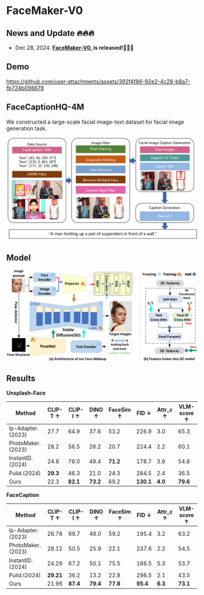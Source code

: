 # FaceMaker-V0

## News and Update 🔥🔥🔥

- Dec.28, 2024. **[FaceMaker-V0](https://github.com/ddw2AIGROUP2CQUPT/Face-MakeUp), is released!👏👏👏**



## Demo



https://github.com/user-attachments/assets/392f4f86-92e2-4c28-b8a7-fb724b098678



## FaceCaptionHQ-4M

We constructed a large-scale facial image-text dataset for facial image generation task.

[![facecaption](assets/facecaption.png)](https://huggingface.co/datasets/OpenFace-CQUPT/FaceCaption-15M)

## Model

![Model](assets/Model.png)

## Results
**Unsplash-Face**

| Method            | CLIP-T ↑ | CLIP-I ↑ | DINO ↑   | FaceSim ↑ | FID ↓     | Attr_c ↑ | VLM-score ↑ |
| ----------------- | -------- | -------- | -------- | --------- | --------- | -------- | ----------- |
| Ip-Adapter.(2023) | 27.7     | 64.9     | 37.6     | 53.2      | 226.9     | 3.0      | 65.3        |
| PhotoMaker.(2023) | 28.2     | 56.5     | 26.2     | 20.7      | 224.4     | 2.2      | 60.1        |
| InstantID.(2024)  | 24.8     | 78.0     | 49.4     | **71.2**  | 178.7     | 3.8      | 54.8        |
| Pulid.(2024)      | **29.3** | 46.3     | 21.0     | 24.3      | 284.5     | 2.4      | 36.5        |
| Ours              | 22.3     | **82.1** | **73.2** | 69.2      | **130.1** | **4.0**  | **79.6**    |

**FaceCaption**

| Method            | CLIP-T ↑  | CLIP-I ↑ | DINO ↑   | FaceSim ↑ | FID ↓    | Attr_c ↑ | VLM-score ↑ |
| ----------------- | --------- | -------- | -------- | --------- | -------- | -------- | ----------- |
| Ip-Adapter.(2023) | 26.78     | 69.7     | 48.0     | 59.2      | 195.4    | 3.2      | 63.2        |
| PhotoMaker.(2023) | 28.12     | 50.5     | 25.9     | 22.1      | 237.6    | 2.2      | 54.5        |
| InstantID.(2024)  | 24.29     | 67.2     | 50.1     | 75.5      | 166.5    | 5.3      | 53.7        |
| Pulid.(2024)      | **29.21** | 36.2     | 13.2     | 22.8      | 298.5    | 2.1      | 43.5        |
| Ours              | 21.96     | **87.4** | **79.4** | **77.8**  | **95.4** | **6.3**  | **73.1**    |
